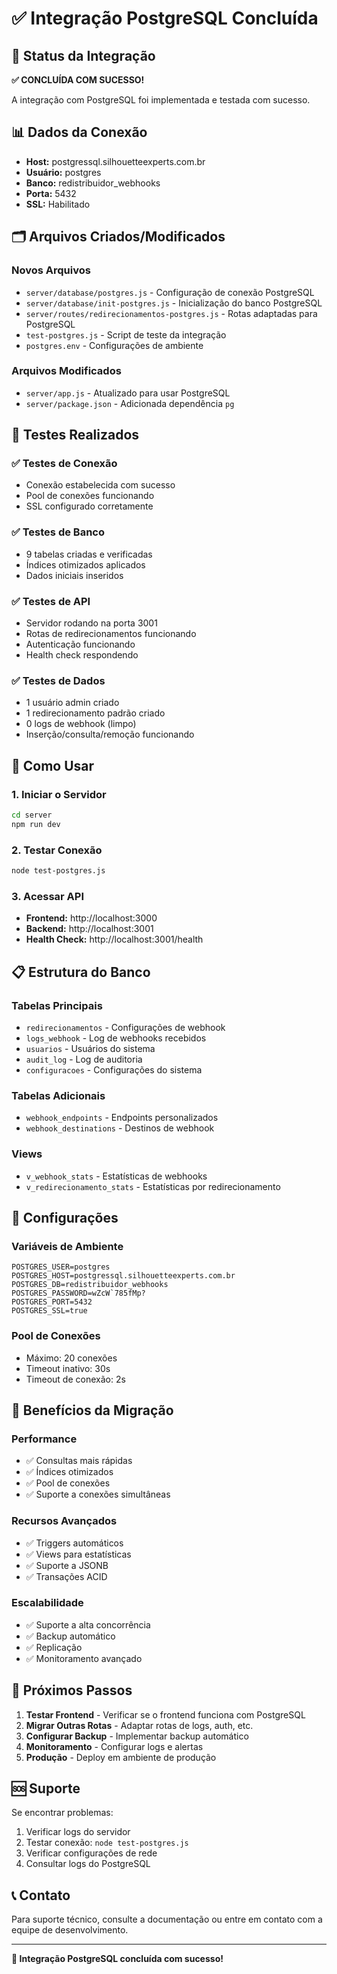 # ✅ Integração PostgreSQL Concluída

## 🎯 Status da Integração

**✅ CONCLUÍDA COM SUCESSO!**

A integração com PostgreSQL foi implementada e testada com sucesso.

## 📊 Dados da Conexão

- **Host:** postgressql.silhouetteexperts.com.br
- **Usuário:** postgres
- **Banco:** redistribuidor_webhooks
- **Porta:** 5432
- **SSL:** Habilitado

## 🗂️ Arquivos Criados/Modificados

### Novos Arquivos
- `server/database/postgres.js` - Configuração de conexão PostgreSQL
- `server/database/init-postgres.js` - Inicialização do banco PostgreSQL
- `server/routes/redirecionamentos-postgres.js` - Rotas adaptadas para PostgreSQL
- `test-postgres.js` - Script de teste da integração
- `postgres.env` - Configurações de ambiente

### Arquivos Modificados
- `server/app.js` - Atualizado para usar PostgreSQL
- `server/package.json` - Adicionada dependência `pg`

## 🧪 Testes Realizados

### ✅ Testes de Conexão
- Conexão estabelecida com sucesso
- Pool de conexões funcionando
- SSL configurado corretamente

### ✅ Testes de Banco
- 9 tabelas criadas e verificadas
- Índices otimizados aplicados
- Dados iniciais inseridos

### ✅ Testes de API
- Servidor rodando na porta 3001
- Rotas de redirecionamentos funcionando
- Autenticação funcionando
- Health check respondendo

### ✅ Testes de Dados
- 1 usuário admin criado
- 1 redirecionamento padrão criado
- 0 logs de webhook (limpo)
- Inserção/consulta/remoção funcionando

## 🚀 Como Usar

### 1. Iniciar o Servidor
```bash
cd server
npm run dev
```

### 2. Testar Conexão
```bash
node test-postgres.js
```

### 3. Acessar API
- **Frontend:** http://localhost:3000
- **Backend:** http://localhost:3001
- **Health Check:** http://localhost:3001/health

## 📋 Estrutura do Banco

### Tabelas Principais
- `redirecionamentos` - Configurações de webhook
- `logs_webhook` - Log de webhooks recebidos
- `usuarios` - Usuários do sistema
- `audit_log` - Log de auditoria
- `configuracoes` - Configurações do sistema

### Tabelas Adicionais
- `webhook_endpoints` - Endpoints personalizados
- `webhook_destinations` - Destinos de webhook

### Views
- `v_webhook_stats` - Estatísticas de webhooks
- `v_redirecionamento_stats` - Estatísticas por redirecionamento

## 🔧 Configurações

### Variáveis de Ambiente
```env
POSTGRES_USER=postgres
POSTGRES_HOST=postgressql.silhouetteexperts.com.br
POSTGRES_DB=redistribuidor_webhooks
POSTGRES_PASSWORD=wZcW`785fMp?
POSTGRES_PORT=5432
POSTGRES_SSL=true
```

### Pool de Conexões
- Máximo: 20 conexões
- Timeout inativo: 30s
- Timeout de conexão: 2s

## 🎉 Benefícios da Migração

### Performance
- ✅ Consultas mais rápidas
- ✅ Índices otimizados
- ✅ Pool de conexões
- ✅ Suporte a conexões simultâneas

### Recursos Avançados
- ✅ Triggers automáticos
- ✅ Views para estatísticas
- ✅ Suporte a JSONB
- ✅ Transações ACID

### Escalabilidade
- ✅ Suporte a alta concorrência
- ✅ Backup automático
- ✅ Replicação
- ✅ Monitoramento avançado

## 🔄 Próximos Passos

1. **Testar Frontend** - Verificar se o frontend funciona com PostgreSQL
2. **Migrar Outras Rotas** - Adaptar rotas de logs, auth, etc.
3. **Configurar Backup** - Implementar backup automático
4. **Monitoramento** - Configurar logs e alertas
5. **Produção** - Deploy em ambiente de produção

## 🆘 Suporte

Se encontrar problemas:
1. Verificar logs do servidor
2. Testar conexão: `node test-postgres.js`
3. Verificar configurações de rede
4. Consultar logs do PostgreSQL

## 📞 Contato

Para suporte técnico, consulte a documentação ou entre em contato com a equipe de desenvolvimento.

---

**🎊 Integração PostgreSQL concluída com sucesso!**
